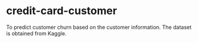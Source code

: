 # credit-card-customer
To predict customer churn based on the customer information. The dataset is obtained from Kaggle.
